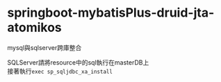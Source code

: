 # springboot-mybatisPlus-druid-jta-atomikos
mysql與sqlserver跨庫整合  

SQLServer請將resource中的sql執行在masterDB上  
接著執行`exec sp_sqljdbc_xa_install`
